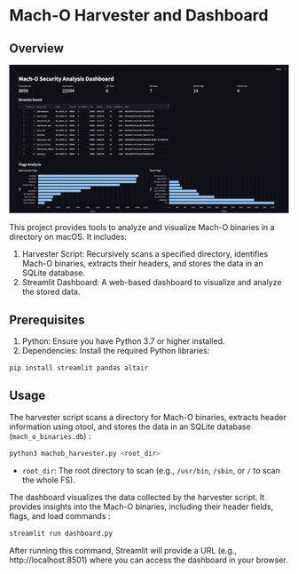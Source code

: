 # Mach-O Harvester and Dashboard

## Overview

![alt text](image.png)

This project provides tools to analyze and visualize Mach-O binaries in a directory on macOS. It includes:
1.	Harvester Script: Recursively scans a specified directory, identifies Mach-O binaries, extracts their headers, and stores the data in an SQLite database.
2.	Streamlit Dashboard: A web-based dashboard to visualize and analyze the stored data.

## Prerequisites
1.	Python: Ensure you have Python 3.7 or higher installed.
2.	Dependencies: Install the required Python libraries:

```bash
pip install streamlit pandas altair
```

## Usage

The harvester script scans a directory for Mach-O binaries, extracts header information using otool, and stores the data in an SQLite database (`mach_o_binaries.db`) :

```bash
python3 machob_harvester.py <root_dir>
```

- `root_dir`: The root directory to scan (e.g., `/usr/bin`, `/sbin`, or `/` to scan the whole FS).

The dashboard visualizes the data collected by the harvester script. It provides insights into the Mach-O binaries, including their header fields, flags, and load commands :


```bash
streamlit run dashboard.py
```

After running this command, Streamlit will provide a URL (e.g., http://localhost:8501) where you can access the dashboard in your browser.



